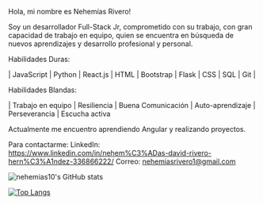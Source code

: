 
Hola, mi nombre es Nehemías Rivero!

Soy un desarrollador Full-Stack Jr, comprometido con su trabajo, con gran capacidad de trabajo en equipo, quien se encuentra en búsqueda de nuevos aprendizajes y desarrollo profesional y personal.

Habilidades Duras: 

   | JavaScript | Python | React.js | HTML | Bootstrap | Flask | CSS | SQL | Git |

Habilidades Blandas:

   | Trabajo en equipo | Resiliencia | Buena Comunicación | Auto-aprendizaje | Perseverancia | Escucha activa

Actualmente me encuentro aprendiendo Angular y realizando proyectos.

Para contactarme:
LinkedIn: https://www.linkedin.com/in/nehem%C3%ADas-david-rivero-hern%C3%A1ndez-336866222/
Correo: nehemiasrivero1@gmail.com

<!--
**nehemias10/nehemias10** is a ✨ _special_ ✨ repository because its `README.md` (this file) appears on your GitHub profile.

Here are some ideas to get you started:

- 🔭 I’m currently working on ...
- 🌱 I’m currently learning ...
- 👯 I’m looking to collaborate on ...
- 🤔 I’m looking for help with ...
- 💬 Ask me about ...
- 📫 How to reach me: ...
- 😄 Pronouns: ...
- ⚡ Fun fact: ...
-->



![nehemias10's GitHub stats](https://github-readme-stats.vercel.app/api?username=nehemias10&show_icons=true&theme=radical)

[![Top Langs](https://github-readme-stats.vercel.app/api/top-langs/?username=nehemias10)](https://github.com/nehemias10/github-readme-stats)


